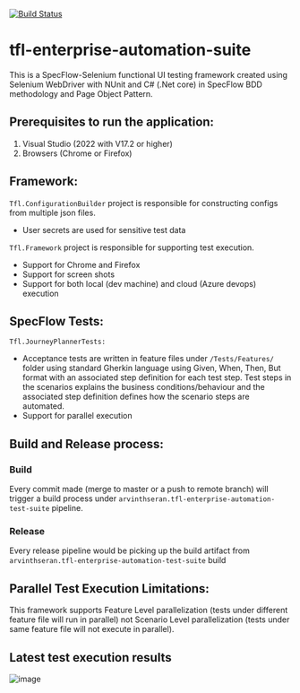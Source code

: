 [![Build Status](https://seraninfotech.visualstudio.com/BubbaSolution/_apis/build/status/arvinthseran.tfl-enterprise-automation-test-suite?branchName=journeyplanner_tests)](https://seraninfotech.visualstudio.com/BubbaSolution/_build/latest?definitionId=2&branchName=journeyplanner_tests)

# tfl-enterprise-automation-suite

This is a SpecFlow-Selenium functional UI testing framework created using Selenium WebDriver with NUnit and C# (.Net core) in SpecFlow BDD methodology and Page Object Pattern.

## Prerequisites to run the application:
1. Visual Studio (2022 with V17.2 or higher)
2. Browsers (Chrome or Firefox)

## Framework:

```Tfl.ConfigurationBuilder``` project is responsible for constructing configs from multiple json files.
 - User secrets are used for sensitive test data

```Tfl.Framework``` project is responsible for supporting test execution.
 - Support for Chrome and Firefox
 - Support for screen shots 
 - Support for both local (dev machine) and cloud (Azure devops) execution
 
## SpecFlow Tests:
```Tfl.JourneyPlannerTests:``` 
 - Acceptance tests are written in feature files under ```/Tests/Features/``` folder using standard Gherkin language using Given, When, Then, But format with an associated step definition for each test step. Test steps in the scenarios explains the business conditions/behaviour and the associated step definition defines how the scenario steps are automated.
 - Support for parallel execution

## Build and Release process:

### Build 
Every commit made (merge to master or a push to remote branch) will trigger a build process under `arvinthseran.tfl-enterprise-automation-test-suite` pipeline.

### Release 
Every release pipeline would be picking up the build artifact from `arvinthseran.tfl-enterprise-automation-test-suite` build

## Parallel Test Execution Limitations:

This framework supports Feature Level parallelization (tests under different feature file will run in parallel) not Scenario Level parallelization (tests under same feature file will not execute in parallel).

## Latest test execution results
![image](https://user-images.githubusercontent.com/11176423/181393084-13b88905-3a29-4ce1-a60d-7366e08c2153.png)

